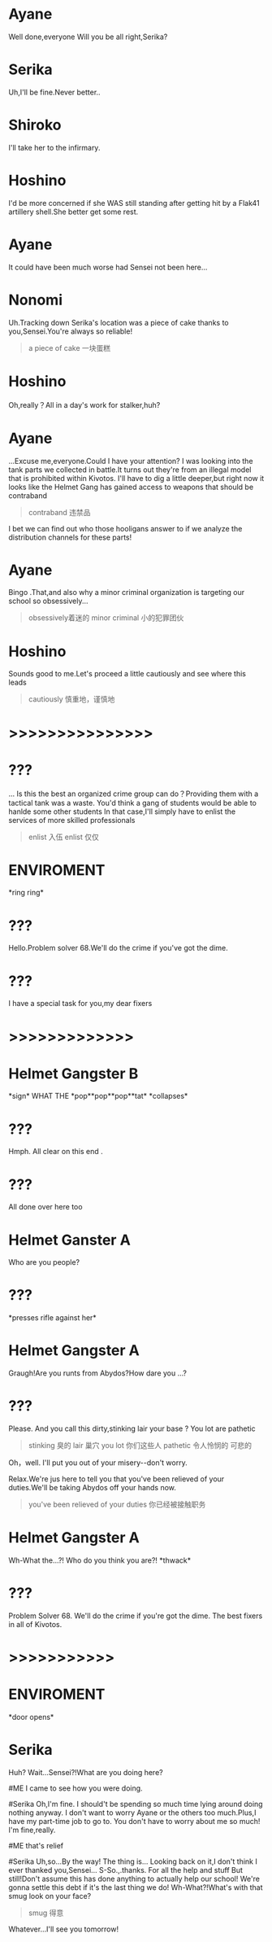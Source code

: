 # Ayane 
Well done,everyone
Will you be all right,Serika?
# Serika
Uh,I'll be fine.Never better..

# Shiroko
I'll take her to the infirmary.

# Hoshino
I'd be more concerned if she WAS still standing after getting hit by a Flak41 artillery shell.She better get some rest.

# Ayane
It could have been much worse had Sensei not been here...

# Nonomi
Uh.Tracking down Serika's location was a piece of cake thanks to you,Sensei.You're always so reliable!

> a piece of cake 一块蛋糕

# Hoshino
Oh,really？All in a day's work for stalker,huh?

# Ayane
...Excuse me,everyone.Could I have your attention?
I was looking into the tank parts we collected in battle.It turns out they're from an illegal model that is prohibited within Kivotos.
I'll have to dig a little deeper,but right now it looks like the Helmet Gang has gained access to weapons that should be contraband

>contraband 违禁品

I bet we can find out who those hooligans answer to if we analyze the distribution channels for these parts!

# Ayane
Bingo .That,and also why a minor criminal organization is targeting our school so obsessively...

>obsessively着迷的
>minor criminal 小的犯罪团伙

# Hoshino
Sounds good to me.Let's proceed a little cautiously and see where this leads
> cautiously 慎重地，谨慎地


# >>>>>>>>>>>>>>>

# ???
...
Is this the best an organized crime group can do？Providing them with a tactical tank was a waste.
You'd think a gang of students would be able to hanlde some other students
In that case,I'll simply have to enlist the services of more skilled professionals
>enlist 入伍
>enlist 仅仅

# ENVIROMENT
\*ring ring\*

# ???
Hello.Problem solver 68.We'll do the crime if you've got the dime.

# ???
I have a special task for you,my dear fixers

# >>>>>>>>>>>>>

# Helmet Gangster B
\*sign\*
WHAT THE
\*pop\*\*pop\*\*pop\*\*tat\*
\*collapses\*


# ???
Hmph. All clear on this end .
# ???
All done over here too

# Helmet Ganster A
Who are you people?

# ???
\*presses rifle against her\*

# Helmet Gangster A
Graugh!Are you runts from Abydos?How dare you ...?

# ???
Please. And you call this dirty,stinking lair your base ? You lot are pathetic
>stinking 臭的
>lair 巢穴
>you lot 你们这些人
>pathetic 令人怜悯的 可悲的

Oh，well. I'll put you out of your misery--don't worry.

Relax.We're jus here to tell you that you've been relieved of your duties.We'll be taking Abydos off your hands now.
>you've been relieved of your duties 你已经被接触职务

# Helmet Gangster A
Wh-What the...?! Who do you think you are?!
\*thwack\*

# ???
Problem Solver 68.
We'll do the crime if you're got the dime. 
The best fixers in all of Kivotos.

# >>>>>>>>>>>

# ENVIROMENT
\*door opens\*

# Serika
Huh?
Wait...Sensei?!What are you doing here?

#ME
I came to see how you were doing.

#Serika
Oh,I'm fine. I should't be spending so much time lying around doing nothing anyway.
I don't want to worry Ayane or the others too much.Plus,I have my part-time job to go to.
You don't have to worry about me so much! I'm fine,really.

#ME
that's relief

#Serika
Uh,so...By the way!
The thing is...
Looking back on it,I don't think I ever thanked you,Sensei... 
S-So.,.thanks. For all the help and stuff
But still!Don't assume this has done anything to actually help our school!
We're gonna settle this debt if it's the last thing we do!
Wh-What?!What's with that smug look on your face?
>smug 得意

Whatever...I'll see you tomorrow! 